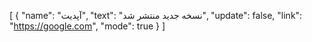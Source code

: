 [
  {
    "name": "آپدیت",
    "text": "نسخه جدید منتشر شد",
    "update": false,
    "link": "https://google.com",
    "mode": true
  }
]
